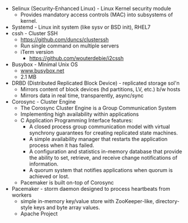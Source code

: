 * Selinux (Security-Enhanced Linux) - Linux Kernel security module
    * Provides mandatory access controls (MAC) into subsystems of kernel.
* Systemd - Linux init system (like sysv or BSD init), RHEL7
* cssh - Cluster SSH
    * https://github.com/duncs/clusterssh
    * Run single command on multiple servers
    * iTerm version
        * https://github.com/wouterdebie/i2cssh
* Busybox - Minimal Unix OS
    * www.busybox.net
    * 2.1 MB
* DRBD (Distributed Replicated Block Device) - replicated storage sol'n
    * Mirrors content of block devices (hd partitions, LV, etc.) b/w hosts
    * Mirrors data in real time, transparently, async/sync
* Corosync - Cluster Engine
    * The Corosync Cluster Engine is a Group Communication System 
    * Implementing high availability within applications
    * C Application Programming Interface features:
        * A closed process group communication model with virtual synchrony guarantees for creating replicated state machines.
        * A simple availability manager that restarts the application process when it has failed.
        * A configuration and statistics in-memory database that provide the ability to set, retrieve, and receive change notifications of information.
        * A quorum system that notifies applications when quorum is achieved or lost.
    * Pacemaker is built on-top of Corosync
* Pacemaker - storm daemon designed to process heartbeats from workers
    * simple in-memory key/value store with ZooKeeper-like, directory-style keys and byte array values.
    * Apache Project
